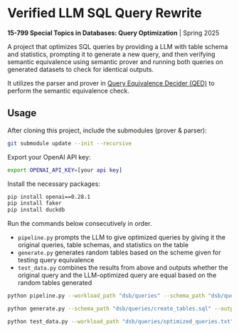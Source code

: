 # Verified LLM SQL Query Rewrite
**15-799 Special Topics in Databases: Query Optimization** | Spring 2025

A project that optimizes SQL queries by providing a LLM with table schema and statistics, prompting it to generate a new query, and then verifying semantic equivalence using semantic prover and running both queries on generated datasets to check for identical outputs.

It utilizes the parser and prover in [Query Equivalence Decider (QED)](https://github.com/qed-solver) to perform the semantic equivalence check.

## Usage
After cloning this project, include the submodules (prover & parser):
```sh
git submodule update --init --recursive
```

Export your OpenAI API key:
```sh
export OPENAI_API_KEY=[your api key]
```

Install the necessary packages:
```sh
pip install openai==0.28.1
pip install faker
pip install duckdb
```

Run the commands below consecutively in order.
- `pipeline.py` prompts the LLM to give optimized queries by giving it the original queries, table schemas, and statistics on the table
- `generate.py` generates random tables based on the scheme given for testing query equivalence
- `test_data.py` combines the results from above and outputs whether the original query and the LLM-optimized query are equal based on the random tables generated

```sh
python pipeline.py --workload_path "dsb/queries" --schema_path "dsb/queries/create_tables.sql" --stats_path "dsb/statistics.txt"
```

```sh
python generate.py --schema_path "dsb/queries/create_tables.sql" --output_path "data"
```

```sh
python test_data.py --workload_path "dsb/queries/optimized_queries.txt" --schema_path "dsb/queries/create_tables.sql" --load_path "dsb/queries/load_tables.sql"
```